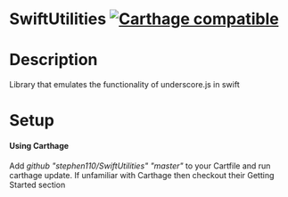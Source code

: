# SwiftUtilities [![Carthage compatible](https://img.shields.io/badge/Carthage-compatible-4BC51D.svg?style=flat)](https://github.com/Carthage/Carthage)

# Description

Library that emulates the functionality of underscore.js in swift

# Setup

#### Using Carthage

Add *github "stephen110/SwiftUtilities" "master"* to your Cartfile and run carthage update. If unfamiliar with Carthage then checkout their Getting Started section

